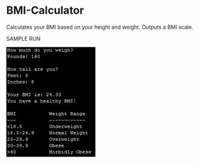 # BMI-Calculator
Calculates your BMI based on your height and weight.
Outputs a BMI scale.

SAMPLE RUN


![alt tag](https://github.com/ProsperOA/BMI-Calculator/blob/master/BMICalculatorSampleRun.PNG "Sample Run")
